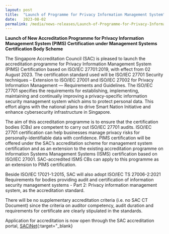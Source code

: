 ```yaml
---
layout: post
title:  "Launch of Programme for Privacy Information Management System"   
date:   2023-08-02
permalink: /media/news-releases/Launch-of-Programme-for-Privacy-Information-Management-System.md  
---
```


**Launch of New Accreditation Programme for Privacy Information Management System (PIMS) Certification under Management Systems Certification Body Scheme**


The Singapore Accreditation Council (SAC) is pleased to launch the accreditation programme for Privacy Information Management System (PIMS) Certification based on ISO/IEC 27701:2019, with effect from 02 August 2023. The certification standard used will be ISO/IEC 27701 Security techniques – Extension to ISO/IEC 27001 and ISO/IEC 27002 for Privacy Information Management — Requirements and Guidelines. The ISO/IEC 27701 specifies the requirements for establishing, implementing, maintaining and continually improving a privacy-specific information security management system which aims to protect personal data. This effort aligns with the national plans to drive Smart Nation Initiative and enhance cybersecurity infrastructure in Singapore.


The aim of this accreditation programme is to ensure that the certification bodies (CBs) are competent to carry out ISO/IEC 27701 audits. ISO/IEC 27701 certification can help businesses manage privacy risks for personally-identifiable data with confidence. PIMS certification will be offered under the SAC’s accreditation scheme for management system certification and as an extension to the existing accreditation programme on Information Systems Management Systems (ISMS) certification based on ISO/IEC 27001. SAC-accredited ISMS CBs can apply to this programme as an extension to PIMS certification. 


Beside ISO/IEC 17021-1:2015, SAC will also adopt ISO/IEC TS 27006-2:2021 Requirements for bodies providing audit and certification of information security management systems - Part 2: Privacy information management system, as the accreditation standard. 


There will be no supplementary accreditation criteria (i.e. no SAC CT Document) since the criteria on auditor competency, audit duration and requirements for certificate are clearly stipulated in the standards. 


Application for accreditation is now open through the SAC accreditation portal, [SACiNet](https://sacinet2.enterprisesg.gov.sg/landing){:target="_blank}


